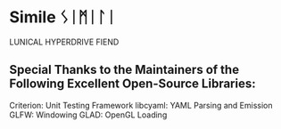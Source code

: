 # Simile ᛊᛁᛗᛁᛚᛁ

LUNICAL
HYPERDRIVE FIEND

## Special Thanks to the Maintainers of the Following Excellent Open-Source Libraries:

Criterion: Unit Testing Framework
libcyaml: YAML Parsing and Emission
GLFW: Windowing
GLAD: OpenGL Loading
